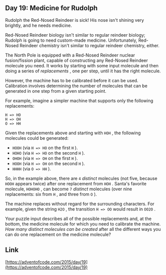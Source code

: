 ## Day 19: Medicine for Rudolph

Rudolph the Red-Nosed Reindeer is sick! His nose isn't shining very brightly, and he needs medicine.

Red-Nosed Reindeer biology isn't similar to regular reindeer biology; Rudolph is going to need custom-made medicine. Unfortunately, Red-Nosed Reindeer chemistry isn't similar to regular reindeer chemistry, either.

The North Pole is equipped with a Red-Nosed Reindeer nuclear fusion/fission plant, capable of constructing any Red-Nosed Reindeer molecule you need. It works by starting with some input molecule and then doing a series of _replacements_ , one per step, until it has the right molecule.

However, the machine has to be calibrated before it can be used. Calibration involves determining the number of molecules that can be generated in one step from a given starting point.

For example, imagine a simpler machine that supports only the following replacements:

    H => HO
    H => OH
    O => HH

Given the replacements above and starting with `HOH` , the following molecules could be generated:

- `HOOH` (via `H => HO` on the first `H` ).
- `HOHO` (via `H => HO` on the second `H` ).
- `OHOH` (via `H => OH` on the first `H` ).
- `HOOH` (via `H => OH` on the second `H` ).
- `HHHH` (via `O => HH` ).

So, in the example above, there are `4` _distinct_ molecules (not five, because `HOOH` appears twice) after one replacement from `HOH` . Santa's favorite molecule, `HOHOHO` , can become `7` _distinct_ molecules (over nine replacements: six from `H` , and three from `O` ).

The machine replaces without regard for the surrounding characters. For example, given the string `H2O` , the transition `H => OO` would result in `OO2O` .

Your puzzle input describes all of the possible replacements and, at the bottom, the medicine molecule for which you need to calibrate the machine. _How many distinct molecules can be created_ after all the different ways you can do one replacement on the medicine molecule?

## Link

[https://adventofcode.com/2015/day/19](https://adventofcode.com/2015/day/19)
